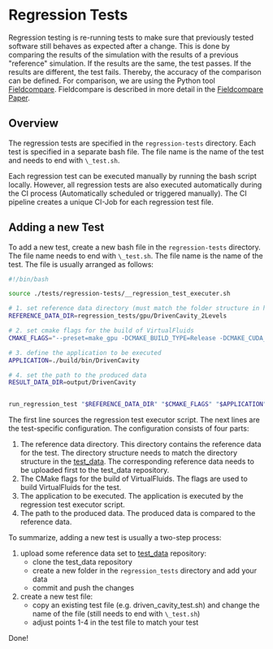 <!-- SPDX-License-Identifier: GPL-3.0-or-later -->
<!-- SPDX-FileCopyrightText: Copyright © VirtualFluids Project contributors, see AUTHORS.md in root folder -->

# Regression Tests

Regression testing is re-running tests to make sure that previously tested software still behaves as expected after a change. This is done by comparing the results of the simulation with the results of a previous "reference" simulation. If the results are the same, the test passes. If the results are different, the test fails. Thereby, the accuracy of the comparison can be defined. For comparison, we are using the Python tool [Fieldcompare](https://gitlab.com/dglaeser/fieldcompare). Fieldcompare is described in more detail in the [Fieldcompare Paper](https://doi.org/10.21105/joss.04905).

## Overview

The regression tests are specified in the `regression-tests` directory. Each test is specified in a separate bash file. The file name is the name of the test and needs to end with `\_test.sh`.

Each regression test can be executed manually by running the bash script locally. However, all regression tests are also executed automatically during the CI process (Automatically scheduled or triggered manually). The CI pipeline creates a unique CI-Job for each regression test file.

## Adding a new Test

To add a new test, create a new bash file in the `regression-tests` directory. The file name needs to end with `\_test.sh`. The file name is the name of the test. The file is usually arranged as follows:

```bash
#!/bin/bash

source ./tests/regression-tests/__regression_test_executer.sh

# 1. set reference data directory (must match the folder structure in https://github.com/irmb/test_data)
REFERENCE_DATA_DIR=regression_tests/gpu/DrivenCavity_2Levels

# 2. set cmake flags for the build of VirtualFluids
CMAKE_FLAGS="--preset=make_gpu -DCMAKE_BUILD_TYPE=Release -DCMAKE_CUDA_ARCHITECTURES=75"

# 3. define the application to be executed
APPLICATION=./build/bin/DrivenCavity

# 4. set the path to the produced data
RESULT_DATA_DIR=output/DrivenCavity


run_regression_test "$REFERENCE_DATA_DIR" "$CMAKE_FLAGS" "$APPLICATION" "$RESULT_DATA_DIR"
```

The first line sources the regression test executor script. The next lines are the test-specific configuration. The configuration consists of four parts:

1. The reference data directory. This directory contains the reference data for the test. The directory structure needs to match the directory structure in the [test_data](https://github.com/irmb/test_data). The corresponding reference data needs to be uploaded first to the test_data repository.
2. The CMake flags for the build of VirtualFluids. The flags are used to build VirtualFluids for the test.
3. The application to be executed. The application is executed by the regression test executor script.
4. The path to the produced data. The produced data is compared to the reference data.

To summarize, adding a new test is usually a two-step process:

1. upload some reference data set to [test_data](https://github.com/irmb/test_data) repository:
   - clone the test_data repository
   - create a new folder in the `regression_tests` directory and add your data
   - commit and push the changes
2. create a new test file:
   - copy an existing test file (e.g. driven_cavity_test.sh) and change the name of the file (still needs to end with `\_test.sh`)
   - adjust points 1-4 in the test file to match your test

Done!